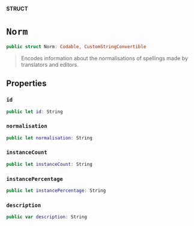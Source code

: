 **STRUCT**

# `Norm`

```swift
public struct Norm: Codable, CustomStringConvertible
```

> Encodes information about the normalisations of spellings made by translators and editors.

## Properties
### `id`

```swift
public let id: String
```

### `normalisation`

```swift
public let normalisation: String
```

### `instanceCount`

```swift
public let instanceCount: String
```

### `instancePercentage`

```swift
public let instancePercentage: String
```

### `description`

```swift
public var description: String
```
